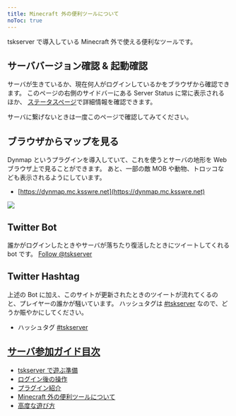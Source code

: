 ```yaml
---
title: Minecraft 外の便利ツールについて
noToc: true
---
```



tskserver で導入している Minecraft 外で使える便利なツールです。

## サーババージョン確認 & 起動確認
サーバが生きているか、現在何人がログインしているかをブラウザから確認できます。
このページの右側のサイドバーにある Server Status に常に表示されるほか、
[ステータスページ](/status)で詳細情報を確認できます。

サーバに繋げないときは一度このページで確認してみてください。

## ブラウザからマップを見る
Dynmap というプラグインを導入していて、これを使うとサーバの地形を Web ブラウザ上で見ることができます。
あと、一部の敵 MOB や動物、トロッコなども表示されるようにしています。

* [https://dynmap.mc.ksswre.net](https://dynmap.mc.ksswre.net)

![](/img/dynmap.png)

## Twitter Bot
誰かがログインしたときやサーバが落ちたり復活したときにツイートしてくれる bot です。
<a href="https://twitter.com/tskserver?ref_src=twsrc%5Etfw" class="twitter-follow-button" data-dnt="true" data-show-count="false">Follow @tskserver</a>
<script async src="https://platform.twitter.com/widgets.js" charset="utf-8"></script>


## Twitter Hashtag
上述の Bot に加え、このサイトが更新されたときのツイートが流れてくるのと、プレイヤーの誰かが騒いています。
ハッシュタグは [#tskserver](https://twitter.com/search?q=%23tskserver) なので、どうか賑やかにしてください。

* ハッシュタグ [#tskserver](https://twitter.com/search?q=%23tskserver)

## [サーバ参加ガイド目次](/introduction)
* [tskserver で遊ぶ準備](/introduction/prepare)
* [ログイン後の操作](/introduction/day1)
* [プラグイン紹介](/introduction/plugins)
* [Minecraft 外の便利ツールについて](/introduction/tools)
* [高度な遊び方](/introduction/advanced)
